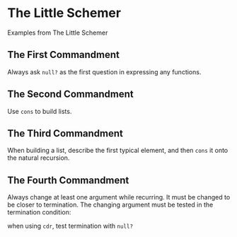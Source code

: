 The Little Schemer
==================

Examples from The Little Schemer

## The First Commandment

Always ask `null?` as the first question in expressing any functions.


## The Second Commandment

Use `cons` to build lists.


## The Third Commandment

When building a list, describe the first typical element, and then `cons` it onto the natural recursion.


## The Fourth Commandment

Always change at least one argument while recurring. It must be changed to be closer to termination. The changing argument must be tested in the termination condition:

when using `cdr`, test termination with `null?`
